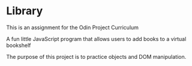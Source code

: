 # Library

This is an assignment for the Odin Project Curriculum

A fun little JavaScript program that allows users to add books to a virtual bookshelf

The purpose of this project is to practice objects and DOM manipulation.
